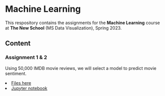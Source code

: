 # Machine Learning
This respository contains the assignments for the <b>Machine Learning</b> course at <b>The New School</b> (MS Data Visualization), Spring 2023.

## Content

### Assignment 1 & 2
Using 50,000 IMDB movie reviews, we will select a model to predict movie sentiment.

<li>
<a href="">Files here</a>
</li>
<li>
<a href="">Jupyter notebook</a>
</li>

